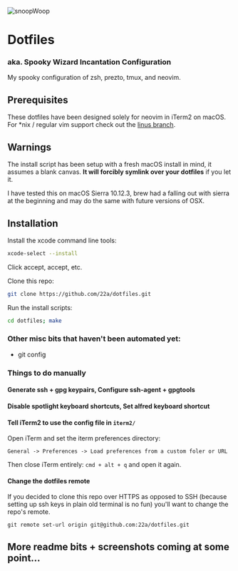 ![snoopWoop](https://upload.wikimedia.org/wikipedia/commons/3/37/Female_dalmatian_head_shot.jpg)
# Dotfiles
### aka. Spooky Wizard Incantation Configuration

My spooky configuration of zsh, prezto, tmux, and neovim.

## Prerequisites

These dotfiles have been designed solely for neovim in iTerm2 on macOS. For \*nix / regular vim support check out the [linus branch](https://github.com/22a/dotfiles/tree/linus).

## Warnings

The install script has been setup with a fresh macOS install in mind, it assumes a blank canvas. **It will forcibly symlink over your dotfiles** if you let it.

I have tested this on macOS Sierra 10.12.3, brew had a falling out with sierra at the beginning and may do the same with future versions of OSX.


## Installation

Install the xcode command line tools:
```bash
xcode-select --install
```
Click accept, accept, etc.

Clone this repo:
```bash
git clone https://github.com/22a/dotfiles.git
```

Run the install scripts:
```bash
cd dotfiles; make
```

### Other misc bits that haven't been automated yet:
* git config

### Things to do manually

#### Generate ssh + gpg keypairs, Configure ssh-agent + gpgtools

#### Disable spotlight keyboard shortcuts, Set alfred keyboard shortcut

#### Tell iTerm2 to use the config file in `iterm2/`
Open iTerm and set the iterm preferences directory:
```
General -> Preferences -> Load preferences from a custom foler or URL
```
Then close iTerm entirely: `cmd + alt + q` and open it again.

#### Change the dotfiles remote
If you decided to clone this repo over HTTPS as opposed to SSH (because setting up ssh keys in plain old terminal is no fun) you'll want to change the repo's remote.

```
git remote set-url origin git@github.com:22a/dotfiles.git
```

## More readme bits + screenshots coming at some point...
